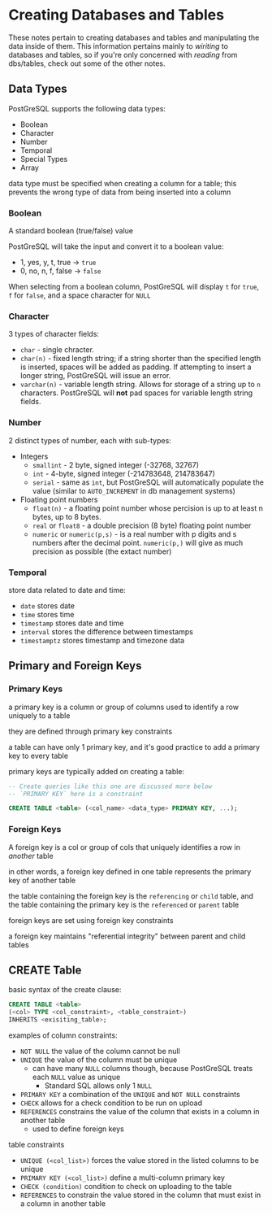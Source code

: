 # Creating Databases and Tables

These notes pertain to creating databases and tables and manipulating the data inside of them. This information pertains mainly to _wiriting_ to databases and tables, so if you're only concerned with _reading_ from dbs/tables, check out some of the other notes.

## Data Types

PostGreSQL supports the following data types:

- Boolean
- Character
- Number
- Temporal
- Special Types
- Array

data type must be specified when creating a column for a table; this prevents the wrong type of data from being inserted into a column

### Boolean

A standard boolean (true/false) value

PostGreSQL will take the input and convert it to a boolean value:

- 1, yes, y, t, true -> `true`
- 0, no, n, f, false -> `false`

When selecting from a boolean column, PostGreSQL will display `t` for `true`, `f` for `false`, and a space character for `NULL`

### Character

3 types of character fields:

- `char` - single chracter.
- `char(n)` - fixed length string; if a string shorter than the specified length is inserted, spaces will be added as padding. If attempting to insert a longer string, PostGreSQL will issue an error.
- `varchar(n)` - variable length string. Allows for storage of a string up to `n` characters. PostGreSQL will **not** pad spaces for variable length string fields.

### Number

2 distinct types of number, each with sub-types:

- Integers
    - `smallint` - 2 byte, signed integer (-32768, 32767)
    - `int` - 4-byte, signed integer (-214783648, 214783647)
    - `serial` - same as `int`, but PostGreSQL will automatically populate the value (similar to `AUTO_INCREMENT` in db management systems)
- Floating point numbers
    - `float(n)` - a floating point number whose percision is up to at least n bytes, up to 8 bytes.
    - `real` or `float8` - a double precision (8 byte) floating point number
    - `numeric` or `numeric(p,s)` - is a real number with p digits and s numbers after the decimal point. `numeric(p,)` will give as much precision as possible (the extact number)

### Temporal

store data related to date and time:

- `date` stores date
- `time` stores time
- `timestamp` stores date and time
- `interval` stores the difference between timestamps
- `timestamptz` stores timestamp and timezone data

## Primary and Foreign Keys

### Primary Keys

a primary key is a column or group of columns used to identify a row uniquely to a table

they are defined through primary key constraints

a table can have only 1 primary key, and it's good practice to add a primary key to every table

primary keys are typically added on creating a table:

```sql
-- Create queries like this one are discussed more below
-- `PRIMARY KEY` here is a constraint

CREATE TABLE <table> (<col_name> <data_type> PRIMARY KEY, ...);
```

### Foreign Keys

A foreign key is a col or group of cols that uniquely identifies a row in _another_ table

in other words, a foreign key defined in one table represents the primary key of another table

the table containing the foreign key is the `referencing` or `child` table, and the table containing the primary key is the `referenced` or `parent` table

foreign keys are set using foreign key constraints

a foreign key maintains "referential integrity" between parent and child tables

## CREATE Table

basic syntax of the create clause:

```sql
CREATE TABLE <table>
(<col> TYPE <col_constraint>, <table_constraint>)
INHERITS <exisiting_table>;
```

examples of column constraints:

- `NOT NULL` the value of the column cannot be null
- `UNIQUE` the value of the column must be unique
    - can have many `NULL` columns though, because PostGreSQL treats each `NULL` value as unique
        - Standard SQL allows only 1 `NULL`
- `PRIMARY KEY` a combination of the `UNIQUE` and `NOT NULL` constraints
- `CHECK` allows for a check condition to be run on upload
- `REFERENCES` constrains the value of the column that exists in a column in another table
    - used to define foreign keys

table constraints

- `UNIQUE (<col_list>)` forces the value stored in the listed columns to be unique
- `PRIMARY KEY (<col_list>)` define a multi-column primary key
- `CHECK (condition)` condition to check on uploading to the table
- `REFERENCES` to constrain the value stored in the column that must exist in a column in another table





